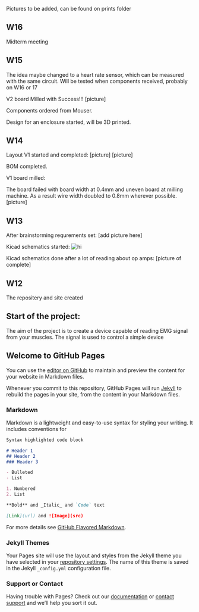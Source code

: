 Pictures to be added, can be found on prints folder

## W16

Midterm meeting

## W15

The idea maybe changed to a heart rate sensor, which can be measured with the same circuit. 
Will be tested when components received, probably on W16 or 17

V2 board Milled with Success!!!
[picture]

Components ordered from Mouser.

Design for an enclosure started, will be 3D printed.

## W14

Layout V1 started and completed:
[picture]
[picture]

BOM completed.

V1 board milled:

The board failed with board width at 0.4mm and uneven board at milling machine.
As a result wire width doubled to 0.8mm wherever possible.
[picture]


## W13

After brainstorming requrements set:
[add picture here]

Kicad schematics started:
<img src="EMG-Device/prints/v1_0_done.pdf" alt="hi" class="inline"/>

Kicad schematics done after a lot of reading about op amps:
[picture of complete]


## W12

The repositery and site created

## Start of the project:

The aim of the project is to create a device capable of reading EMG signal from your muscles. The signal is used to control a simple device

## Welcome to GitHub Pages

You can use the [editor on GitHub](https://github.com/Demkku/EMG-Device/edit/master/README.md) to maintain and preview the content for your website in Markdown files.

Whenever you commit to this repository, GitHub Pages will run [Jekyll](https://jekyllrb.com/) to rebuild the pages in your site, from the content in your Markdown files.

### Markdown

Markdown is a lightweight and easy-to-use syntax for styling your writing. It includes conventions for

```markdown
Syntax highlighted code block

# Header 1
## Header 2
### Header 3

- Bulleted
- List

1. Numbered
2. List

**Bold** and _Italic_ and `Code` text

[Link](url) and ![Image](src)
```

For more details see [GitHub Flavored Markdown](https://guides.github.com/features/mastering-markdown/).

### Jekyll Themes

Your Pages site will use the layout and styles from the Jekyll theme you have selected in your [repository settings](https://github.com/Demkku/EMG-Device/settings). The name of this theme is saved in the Jekyll `_config.yml` configuration file.

### Support or Contact

Having trouble with Pages? Check out our [documentation](https://help.github.com/categories/github-pages-basics/) or [contact support](https://github.com/contact) and we’ll help you sort it out.
